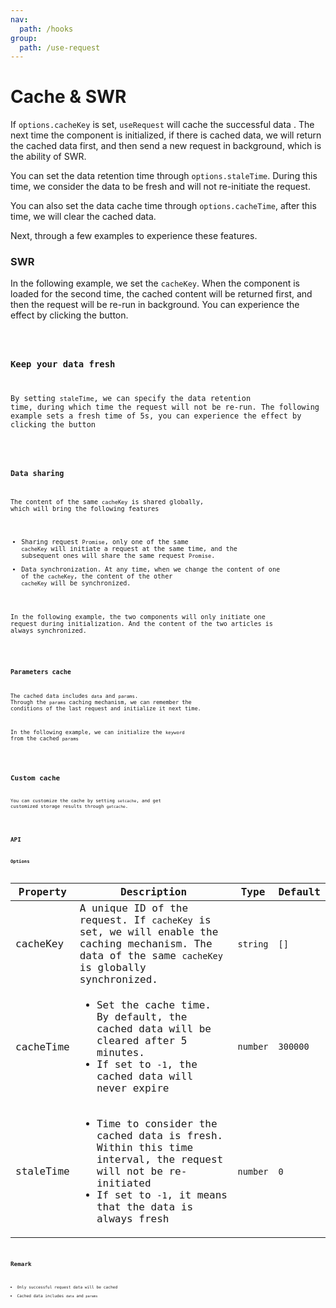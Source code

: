 ```yaml
---
nav:
  path: /hooks
group:
  path: /use-request
---
```


# Cache & SWR

If `options.cacheKey` is set, `useRequest` will cache the successful data . The next time the component is initialized, if there is cached data, we will return the cached data first, and then send a new request in background, which is the ability of SWR.

You can set the data retention time through `options.staleTime`. During this time, we consider the data to be fresh and will not re-initiate the request.

You can also set the data cache time through `options.cacheTime`, after this time, we will clear the cached data.

Next, through a few examples to experience these features.

### SWR

In the following example, we set the `cacheKey`. When the component is loaded for the second time, the cached content will be returned first, and then the request will be re-run in background. You can experience the effect by clicking the button.

<code src="./demo/cacheKey.tsx" />

### Keep your data fresh

By setting `staleTime`, we can specify the data retention time, during which time the request will not be re-run. The following example sets a fresh time of 5s, you can experience the effect by clicking the button

<code src="./demo/staleTime.tsx" />

### Data sharing

The content of the same `cacheKey` is shared globally, which will bring the following features

* Sharing request `Promise`, only one of the same `cacheKey` will initiate a request at the same time, and the subsequent ones will share the same request `Promise`.
* Data synchronization. At any time, when we change the content of one of the `cacheKey`, the content of the other `cacheKey` will be synchronized.

In the following example, the two components will only initiate one request during initialization. And the content of the two articles is always synchronized.

<code src="./demo/share.tsx" />

### Parameters cache

The cached data includes `data` and `params`. Through the `params` caching mechanism, we can remember the conditions of the last request and initialize it next time.

In the following example, we can initialize the `keyword` from the cached `params`

<code src="./demo/params.tsx" />

## Custom cache

You can customize the cache by setting `setcache`, and get customized storage results through `getcache`.

<code src="./demo/customCache.tsx" />

## API

### Options

| Property  | Description                                                                                                                                                                                                         | Type     | Default  |
|-----------|---------------------------------------------------------------------------------------------------------------------------------------------------------------------------------------------------------------------|----------|----------|
| cacheKey  |  A unique ID of the request. If `cacheKey` is set, we will enable the caching mechanism. The data of the same `cacheKey` is globally synchronized.                                                                      | `string` | `[]`     |
| cacheTime | <ul><li> Set the cache time. By default, the cached data will be cleared after 5 minutes.</li><li> If set to `-1`, the cached data will never expire</li></ul>                                       | `number` | `300000` |
| staleTime | <ul><li> Time to consider the cached data is fresh. Within this time interval, the request will not be re-initiated</li><li> If set to `-1`, it means that the data is always fresh</li></ul> | `number` | `0`      |

## Remark

* Only successful request data will be cached
* Cached data includes `data` and `params`
